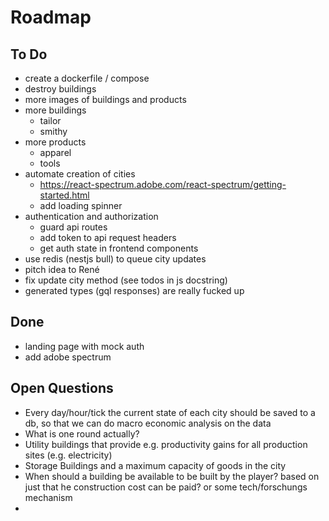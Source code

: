 # Roadmap

## To Do

- create a dockerfile / compose
- destroy buildings
- more images of buildings and products
- more buildings
  - tailor
  - smithy
- more products
  - apparel
  - tools
- automate creation of cities
  - https://react-spectrum.adobe.com/react-spectrum/getting-started.html
  - add loading spinner
- authentication and authorization
  - guard api routes
  - add token to api request headers
  - get auth state in frontend components
- use redis (nestjs bull) to queue city updates
- pitch idea to René
- fix update city method (see todos in js docstring)
- generated types (gql responses) are really fucked up


## Done

- landing page with mock auth
- add adobe spectrum


## Open Questions

- Every day/hour/tick the current state of each city should be saved to a db, so that we can do macro economic analysis on the data
- What is one round actually?
- Utility buildings that provide e.g. productivity gains for all production sites (e.g. electricity)
- Storage Buildings and a maximum capacity of goods in the city
- When should a building be available to be built by the player? based on just that he construction cost can be paid? or some tech/forschungs mechanism
- 

